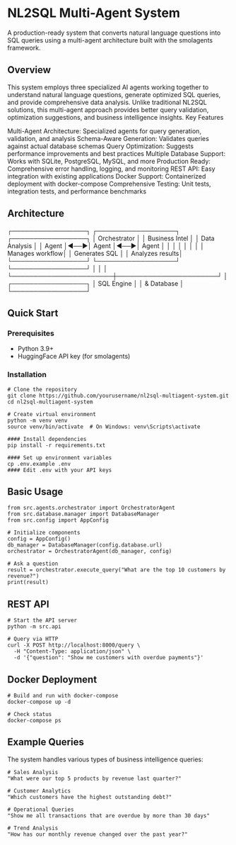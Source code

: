 # NL2SQL Multi-Agent System
A production-ready system that converts natural language questions into SQL queries using a multi-agent architecture built with the smolagents framework.

## Overview
This system employs three specialized AI agents working together to understand natural language questions, generate optimized SQL queries, and provide comprehensive data analysis. Unlike traditional NL2SQL solutions, this multi-agent approach provides better query validation, optimization suggestions, and business intelligence insights.
Key Features

Multi-Agent Architecture: Specialized agents for query generation, validation, and analysis
Schema-Aware Generation: Validates queries against actual database schemas
Query Optimization: Suggests performance improvements and best practices
Multiple Database Support: Works with SQLite, PostgreSQL, MySQL, and more
Production Ready: Comprehensive error handling, logging, and monitoring
REST API: Easy integration with existing applications
Docker Support: Containerized deployment with docker-compose
Comprehensive Testing: Unit tests, integration tests, and performance benchmarks

## Architecture
┌─────────────────┐    ┌──────────────────┐    ┌─────────────────┐
│   Orchestrator  │    │ Business Intel   │    │ Data Analysis   │
│     Agent       │◄──►│     Agent        │◄──►│     Agent       │
│                 │    │                  │    │                 │
│ Manages workflow│    │ Generates SQL    │    │ Analyzes results│
└─────────────────┘    └──────────────────┘    └─────────────────┘
         │                       │                       │
         └───────────────────────┼───────────────────────┘
                                 │
                    ┌─────────────────┐
                    │   SQL Engine    │
                    │   & Database    │
                    └─────────────────┘

## Quick Start
### Prerequisites

- Python 3.9+
- HuggingFace API key (for smolagents)

### Installation
```
# Clone the repository
git clone https://github.com/yourusername/nl2sql-multiagent-system.git
cd nl2sql-multiagent-system

# Create virtual environment
python -m venv venv
source venv/bin/activate  # On Windows: venv\Scripts\activate

#### Install dependencies
pip install -r requirements.txt

#### Set up environment variables
cp .env.example .env
#### Edit .env with your API keys
```
## Basic Usage
```
from src.agents.orchestrator import OrchestratorAgent
from src.database.manager import DatabaseManager
from src.config import AppConfig

# Initialize components
config = AppConfig()
db_manager = DatabaseManager(config.database.url)
orchestrator = OrchestratorAgent(db_manager, config)

# Ask a question
result = orchestrator.execute_query("What are the top 10 customers by revenue?")
print(result)
```
## REST API
```
# Start the API server
python -m src.api

# Query via HTTP
curl -X POST http://localhost:8000/query \
  -H "Content-Type: application/json" \
  -d '{"question": "Show me customers with overdue payments"}'
```
## Docker Deployment
```
# Build and run with docker-compose
docker-compose up -d

# Check status
docker-compose ps
```
## Example Queries
The system handles various types of business intelligence queries:
```
# Sales Analysis
"What were our top 5 products by revenue last quarter?"

# Customer Analytics  
"Which customers have the highest outstanding debt?"

# Operational Queries
"Show me all transactions that are overdue by more than 30 days"

# Trend Analysis
"How has our monthly revenue changed over the past year?"
```
